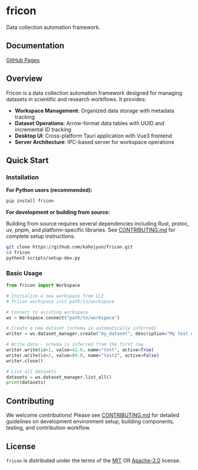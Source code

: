 # fricon

Data collection automation framework.

## Documentation

[GitHub Pages](https://kahojyun.github.io/fricon/)

## Overview

Fricon is a data collection automation framework designed for managing datasets in scientific and research workflows. It provides:

- **Workspace Management**: Organized data storage with metadata tracking
- **Dataset Operations**: Arrow-format data tables with UUID and incremental ID tracking
- **Desktop UI**: Cross-platform Tauri application with Vue3 frontend
- **Server Architecture**: IPC-based server for workspace operations

## Quick Start

### Installation

**For Python users (recommended):**

```bash
pip install fricon
```

**For development or building from source:**

Building from source requires several dependencies including Rust, protoc, uv, pnpm, and platform-specific libraries. See [CONTRIBUTING.md](CONTRIBUTING.md) for complete setup instructions.

```bash
git clone https://github.com/kahojyun/fricon.git
cd fricon
python3 scripts/setup-dev.py
```

### Basic Usage

```python
from fricon import Workspace

# Initialize a new workspace from CLI
# fricon workspace init path/to/workspace

# Connect to existing workspace
ws = Workspace.connect("path/to/workspace")

# Create a new dataset (schema is automatically inferred)
writer = ws.dataset_manager.create("my_dataset", description="My test dataset")

# Write data - schema is inferred from the first row
writer.write(id=1, value=42.0, name="test", active=True)
writer.write(id=2, value=84.0, name="test2", active=False)
writer.close()

# List all datasets
datasets = ws.dataset_manager.list_all()
print(datasets)
```

## Contributing

We welcome contributions! Please see [CONTRIBUTING.md](CONTRIBUTING.md) for detailed guidelines on development environment setup, building components, testing, and contribution workflow.

## License

`fricon` is distributed under the terms of the
[MIT](https://spdx.org/licenses/MIT.html) OR
[Apache-2.0](https://spdx.org/licenses/Apache-2.0.html) license.
